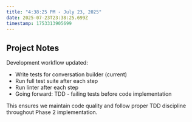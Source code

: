 ```yaml
---
title: "4:38:25 PM - July 23, 2025"
date: 2025-07-23T23:38:25.699Z
timestamp: 1753313905699
---
```


## Project Notes

Development workflow updated:
- Write tests for conversation builder (current)
- Run full test suite after each step
- Run linter after each step
- Going forward: TDD - failing tests before code implementation

This ensures we maintain code quality and follow proper TDD discipline throughout Phase 2 implementation.
